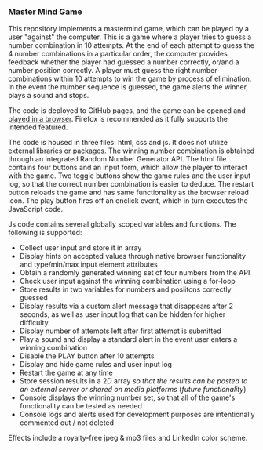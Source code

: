 ### Master Mind Game

This repository implements a mastermind game, which can be played by a user "against" the computer.
This is a game where a player tries to guess a number combination in 10 attempts. At the end of each attempt to guess the 4 number combinations in a particular order, the computer provides feedback whether the player had guessed a number correctly, or/and a number position correctly. A player must guess the right number combinations within 10 attempts to win the game by process of elimination.
In the event the number sequence is guessed, the game alerts the winner, plays a sound and stops.

The code is deployed to GitHub pages, and the game can be opened and [played in a browser](https://nataliagourova.github.io/MasterMindGame/). Firefox is recommended as it fully supports the intended featured.

The code is housed in three files: html, css and js. It does not utilize external libraries or packages. 
The winning number combination is obtained through an integrated Random Number Generator API. 
The html file contains four buttons and an input form, which allow the player to interact with the game. Two toggle buttons show the game rules and the user input log, so that the correct number combination is easier to deduce. The restart button reloads the game  and has same functionality as the browser reload icon. The play button fires off an onclick event, which in turn executes the JavaScript code.

Js code contains several globally scoped variables and functions. 
The following is supported:
* Collect user input and store it in array
* Display hints on accepted values through native browser functionality and type/min/max input element attributes
* Obtain a randomly generated winning set of four numbers from the API
* Check user input against the winning combination using a for-loop
* Store results in two variables for numbers and posiitons correctly guessed
* Display results via a custom alert message that disappears after 2 seconds, as well as user input log that can be hidden for higher difficulty
* Display number of attempts left after first attempt is submitted
* Play a sound and display a standard alert in the event user enters a winning combination
* Disable the PLAY button after 10 attempts
* Display and hide game rules and user input log
* Restart the game at any time
* Store session results in a 2D array *so that the results can be posted to an external server or shared on media platforms* (*future functionality*)
* Console displays the winning number set, so that all of the game's functionality can be tested as needed
* Console logs and alerts used for development purposes are intentionally commented out / not deleted

Effects include a royalty-free jpeg & mp3 files and LinkedIn color scheme.

